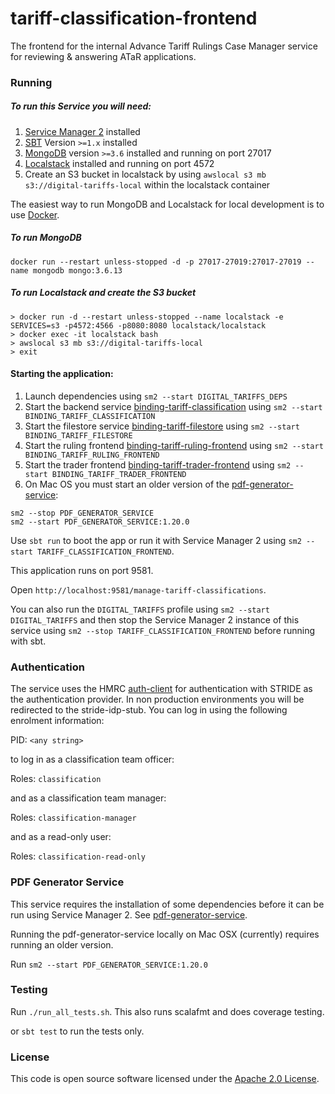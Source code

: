 
# tariff-classification-frontend

The frontend for the internal Advance Tariff Rulings Case Manager service for reviewing & answering ATaR applications.

### Running

##### To run this Service you will need:

1) [Service Manager 2](https://github.com/hmrc/sm2) installed
2) [SBT](https://www.scala-sbt.org) Version `>=1.x` installed
3) [MongoDB](https://www.mongodb.com/) version `>=3.6` installed and running on port 27017
4) [Localstack](https://github.com/localstack/localstack) installed and running on port 4572
5) Create an S3 bucket in localstack by using `awslocal s3 mb s3://digital-tariffs-local` within the localstack container

The easiest way to run MongoDB and Localstack for local development is to use [Docker](https://docs.docker.com/get-docker/).

##### To run MongoDB

```
docker run --restart unless-stopped -d -p 27017-27019:27017-27019 --name mongodb mongo:3.6.13
```

##### To run Localstack and create the S3 bucket

```
> docker run -d --restart unless-stopped --name localstack -e SERVICES=s3 -p4572:4566 -p8080:8080 localstack/localstack
> docker exec -it localstack bash
> awslocal s3 mb s3://digital-tariffs-local
> exit
```

#### Starting the application:
 
1) Launch dependencies using `sm2 --start DIGITAL_TARIFFS_DEPS`
2) Start the backend service [binding-tariff-classification](https://github.com/hmrc/binding-tariff-classification) using `sm2 --start BINDING_TARIFF_CLASSIFICATION`
3) Start the filestore service [binding-tariff-filestore](https://github.com/hmrc/binding-tariff-filestore) using `sm2 --start BINDING_TARIFF_FILESTORE`
4) Start the ruling frontend [binding-tariff-ruling-frontend](https://github.com/hmrc/binding-tariff-ruling-frontend) using `sm2 --start BINDING_TARIFF_RULING_FRONTEND`
5) Start the trader frontend [binding-tariff-trader-frontend](https://github.com/hmrc/binding-tariff-trader-frontend) using `sm2 --start BINDING_TARIFF_TRADER_FRONTEND`
6) On Mac OS you must start an older version of the [pdf-generator-service](https://github.com/hmrc/pdf-generator-service):
```
sm2 --stop PDF_GENERATOR_SERVICE
sm2 --start PDF_GENERATOR_SERVICE:1.20.0
```

Use `sbt run` to boot the app or run it with Service Manager 2 using `sm2 --start TARIFF_CLASSIFICATION_FRONTEND`.

This application runs on port 9581.

Open `http://localhost:9581/manage-tariff-classifications`.

You can also run the `DIGITAL_TARIFFS` profile using `sm2 --start DIGITAL_TARIFFS` and then stop the Service Manager 2 instance of this service using `sm2 --stop TARIFF_CLASSIFICATION_FRONTEND` before running with sbt.

### Authentication

The service uses the HMRC [auth-client](https://github.com/hmrc/auth-client) for authentication with STRIDE as the authentication provider. In non production environments you will be redirected to the stride-idp-stub. You can log in using the following enrolment information:

PID: `<any string>`

to log in as a classification team officer:

Roles: `classification`

and as a classification team manager:

Roles: `classification-manager`

and as a read-only user:

Roles: `classification-read-only`

### PDF Generator Service

This service requires the installation of some dependencies before it can be run using Service Manager 2. See [pdf-generator-service](https://github.com/hmrc/pdf-generator-service).

Running the pdf-generator-service locally on Mac OSX (currently) requires running an older version.  

Run `sm2 --start PDF_GENERATOR_SERVICE:1.20.0`

### Testing

Run `./run_all_tests.sh`. This also runs scalafmt and does coverage testing.

or `sbt test` to run the tests only.

### License

This code is open source software licensed under the [Apache 2.0 License]("http://www.apache.org/licenses/LICENSE-2.0.html").
